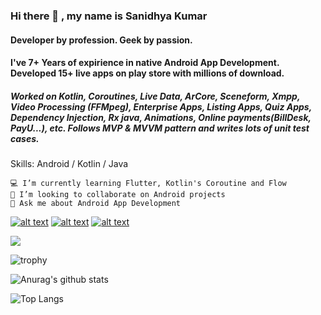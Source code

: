 ### Hi there 👋 , my name is Sanidhya Kumar
#### Developer by profession. Geek by passion.

#### I've 7+ Years of expirience in native Android App Development. Developed 15+ live apps on play store with millions of download.
##### Worked on Kotlin, Coroutines, Live Data, ArCore, Sceneform, Xmpp, Video  Processing (FFMpeg),  Enterprise Apps, Listing Apps, Quiz Apps, Dependency Injection, Rx java, Animations, Online payments(BillDesk, PayU...), etc. Follows MVP & MVVM pattern and writes lots of unit test cases.

Skills: Android / Kotlin / Java

    💻 I’m currently learning Flutter, Kotlin's Coroutine and Flow
    👯 I’m looking to collaborate on Android projects
    💬 Ask me about Android App Development

<!-- Please don't remove this: Grab your social icons from https://github.com/carlsednaoui/gitsocial -->

<!-- display the social media buttons in your README -->

[![alt text][1.1]][1]
[![alt text][2.1]][2]
[![alt text][3.1]][3]

<!-- links to social media icons -->
<!-- no need to change these -->

<!-- icons with padding -->

[1.1]: http://i.imgur.com/tXSoThF.png (twitter icon with padding)
[2.1]: http://i.imgur.com/P3YfQoD.png (facebook icon with padding)
[3.1]: http://i.imgur.com/P3YfQoD.png


<!-- links to your social media accounts -->
<!-- update these accordingly -->

[1]: http://www.twitter.com/sanidhya09
[2]: http://www.facebook.com/sanidhya09
[3]: https://www.linkedin.com/in/sanidhya-kumar-64500622/

<!-- Please don't remove this: Grab your social icons from https://github.com/carlsednaoui/gitsocial -->

![](https://komarev.com/ghpvc/?username=sanidhya09&color=blue)

![trophy](https://github-profile-trophy.vercel.app/?username=sanidhya09&theme=onedark)

![Anurag's github stats](https://github-readme-stats.vercel.app/api?username=sanidhya09&show_icons=true&theme=radical)

![Top Langs](https://github-readme-stats.vercel.app/api/top-langs/?username=sanidhya09&layout=compact)
